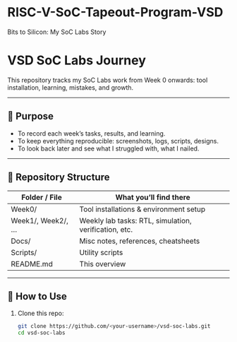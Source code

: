 # RISC-V-SoC-Tapeout-Program-VSD
Bits to Silicon: My SoC Labs Story
# VSD SoC Labs Journey

This repository tracks my SoC Labs work from Week 0 onwards: tool installation, learning, mistakes, and growth.  

---

## 🎯 Purpose

- To record each week’s tasks, results, and learning.
- To keep everything reproducible: screenshots, logs, scripts, designs.
- To look back later and see what I struggled with, what I nailed.

---

## 📁 Repository Structure

| Folder / File            | What you’ll find there                                |
|--------------------------|--------------------------------------------------------|
| Week0/                   | Tool installations & environment setup                |
| Week1/, Week2/, …        | Weekly lab tasks: RTL, simulation, verification, etc.  |
| Docs/                    | Misc notes, references, cheatsheets                   |
| Scripts/                 | Utility scripts                                       |
| README.md                | This overview                                         |

---

## 📌 How to Use

1. Clone this repo:  
   ```bash
   git clone https://github.com/<your-username>/vsd-soc-labs.git
   cd vsd-soc-labs
